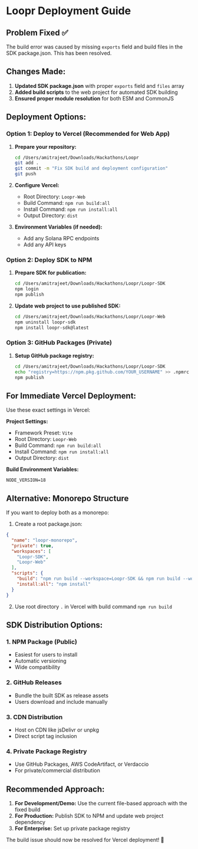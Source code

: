 # Loopr Deployment Guide

## Problem Fixed ✅

The build error was caused by missing `exports` field and build files in the SDK package.json. This has been resolved.

## Changes Made:

1. **Updated SDK package.json** with proper `exports` field and `files` array
2. **Added build scripts** to the web project for automated SDK building
3. **Ensured proper module resolution** for both ESM and CommonJS

## Deployment Options:

### Option 1: Deploy to Vercel (Recommended for Web App)

1. **Prepare your repository:**
   ```bash
   cd /Users/amitrajeet/Downloads/Hackathons/Loopr
   git add .
   git commit -m "Fix SDK build and deployment configuration"
   git push
   ```

2. **Configure Vercel:**
   - Root Directory: `Loopr-Web`
   - Build Command: `npm run build:all`
   - Install Command: `npm run install:all`
   - Output Directory: `dist`

3. **Environment Variables (if needed):**
   - Add any Solana RPC endpoints
   - Add any API keys

### Option 2: Deploy SDK to NPM

1. **Prepare SDK for publication:**
   ```bash
   cd /Users/amitrajeet/Downloads/Hackathons/Loopr/Loopr-SDK
   npm login
   npm publish
   ```

2. **Update web project to use published SDK:**
   ```bash
   cd /Users/amitrajeet/Downloads/Hackathons/Loopr/Loopr-Web
   npm uninstall loopr-sdk
   npm install loopr-sdk@latest
   ```

### Option 3: GitHub Packages (Private)

1. **Setup GitHub package registry:**
   ```bash
   cd /Users/amitrajeet/Downloads/Hackathons/Loopr/Loopr-SDK
   echo "registry=https://npm.pkg.github.com/YOUR_USERNAME" >> .npmrc
   npm publish
   ```

## For Immediate Vercel Deployment:

Use these exact settings in Vercel:

**Project Settings:**
- Framework Preset: `Vite`
- Root Directory: `Loopr-Web` 
- Build Command: `npm run build:all`
- Install Command: `npm run install:all`
- Output Directory: `dist`

**Build Environment Variables:**
```
NODE_VERSION=18
```

## Alternative: Monorepo Structure

If you want to deploy both as a monorepo:

1. Create a root package.json:
```json
{
  "name": "loopr-monorepo",
  "private": true,
  "workspaces": [
    "Loopr-SDK",
    "Loopr-Web"
  ],
  "scripts": {
    "build": "npm run build --workspace=Loopr-SDK && npm run build --workspace=Loopr-Web",
    "install:all": "npm install"
  }
}
```

2. Use root directory `.` in Vercel with build command `npm run build`

## SDK Distribution Options:

### 1. NPM Package (Public)
- Easiest for users to install
- Automatic versioning
- Wide compatibility

### 2. GitHub Releases
- Bundle the built SDK as release assets
- Users download and include manually

### 3. CDN Distribution
- Host on CDN like jsDelivr or unpkg
- Direct script tag inclusion

### 4. Private Package Registry
- Use GitHub Packages, AWS CodeArtifact, or Verdaccio
- For private/commercial distribution

## Recommended Approach:

1. **For Development/Demo:** Use the current file-based approach with the fixed build
2. **For Production:** Publish SDK to NPM and update web project dependency
3. **For Enterprise:** Set up private package registry

The build issue should now be resolved for Vercel deployment! 🚀
